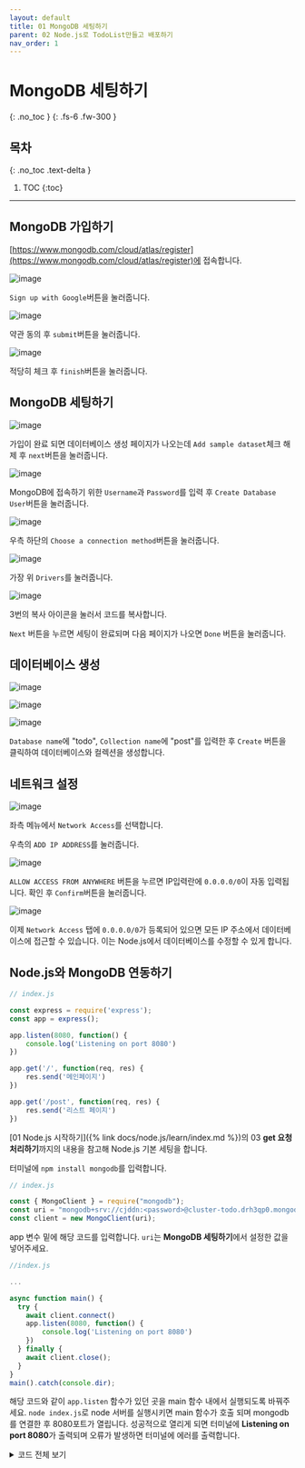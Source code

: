 ```yaml
---
layout: default
title: 01 MongoDB 세팅하기
parent: 02 Node.js로 TodoList만들고 배포하기
nav_order: 1
---
```


# MongoDB 세팅하기
{: .no_toc } 
{: .fs-6 .fw-300 }

## 목차
{: .no_toc .text-delta }

1. TOC
{:toc}

---

## MongoDB 가입하기

[https://www.mongodb.com/cloud/atlas/register](https://www.mongodb.com/cloud/atlas/register)에 접속합니다.

![image](https://github.com/cjddn/cjddn.github.io/assets/137849066/e2ee144d-d338-4aba-ac8d-461572ac8b35)

`Sign up with Google`버튼을 눌러줍니다.

![image](https://github.com/cjddn/cjddn.github.io/assets/137849066/88f1bd56-2de7-49c3-89a6-9563ef571332)

약관 동의 후 `submit`버튼을 눌러줍니다.

![image](https://github.com/cjddn/cjddn.github.io/assets/137849066/ac1425b7-d61c-4c3b-a6ea-66ccdc12a2b2)

적당히 체크 후 `finish`버튼을 눌러줍니다.

## MongoDB 세팅하기

![image](https://github.com/cjddn/cjddn.github.io/assets/137849066/d9db1992-e394-4f9b-bf32-4a10fc6c22fb)

가입이 완료 되면 데이터베이스 생성 페이지가 나오는데
`Add sample dataset`체크 해제 후 `next`버튼을 눌러줍니다.

![image](https://github.com/cjddn/cjddn.github.io/assets/137849066/b23dd097-6675-4b9c-95eb-8ee933f3e1de)

MongoDB에 접속하기 위한 `Username`과 `Password`를 입력 후 `Create Database User`버튼을 눌러줍니다.

![image](https://github.com/cjddn/cjddn.github.io/assets/137849066/256c982a-df77-4bde-a33e-5158df6b0b8a)

우측 하단의 `Choose a connection method`버튼을 눌러줍니다.

![image](https://github.com/cjddn/cjddn.github.io/assets/137849066/5551fcee-8189-4594-a22b-be4857e67faa)

가장 위 `Drivers`를 눌러줍니다.

![image](https://github.com/cjddn/cjddn.github.io/assets/137849066/576e2802-ad96-4627-abad-4cd18d220601)

3번의 복사 아이콘을 눌러서 코드를 복사합니다.

`Next` 버튼을 누르면 세팅이 완료되며 다음 페이지가 나오면 `Done` 버튼을 눌러줍니다.

## 데이터베이스 생성

![image](https://github.com/cjddn/cjddn.github.io/assets/137849066/af7b464d-57fd-405b-be1f-ec6fb0d1ece4)

![image](https://github.com/cjddn/cjddn.github.io/assets/137849066/ec0e0ad3-ac58-4637-9555-964b406e75d5)

![image](https://github.com/cjddn/cjddn.github.io/assets/137849066/2dea57be-4662-4a13-8ab3-d90f3a922728)

`Database name`에 "todo", `Collection name`에 "post"를 입력한 후 `Create` 버튼을 클릭하여 데이터베이스와 컬렉션을 생성합니다.


## 네트워크 설정

![image](https://github.com/cjddn/cjddn.github.io/assets/137849066/8f1a454f-eacf-446f-9ff5-37fcfa2044e2)

좌측 메뉴에서 `Network Access`를 선택합니다.

우측의 `ADD IP ADDRESS`를 눌러줍니다.

![image](https://github.com/cjddn/cjddn.github.io/assets/137849066/6437a859-6337-4306-b706-22f4ccc311a1)

`ALLOW ACCESS FROM ANYWHERE` 버튼을 누르면 IP입력란에 `0.0.0.0/0`이 자동 입력됩니다. 
확인 후 `Confirm`버튼을 눌러줍니다.

![image](https://github.com/cjddn/cjddn.github.io/assets/137849066/1fffcc9a-e90d-4d11-bba0-c182868a50d5)

이제 `Network Access` 탭에 `0.0.0.0/0`가 등록되어 있으면 모든 IP 주소에서 데이터베이스에 접근할 수 있습니다. 이는 Node.js에서 데이터베이스를 수정할 수 있게 합니다.

## Node.js와 MongoDB 연동하기

```js
// index.js

const express = require('express');
const app = express();

app.listen(8080, function() {
    console.log('Listening on port 8080')
})

app.get('/', function(req, res) { 
    res.send('메인페이지')
})

app.get('/post', function(req, res) { 
    res.send('리스트 페이지')
})
```
[01 Node.js 시작하기]({% link docs/node.js/learn/index.md %})의 03 **get 요청 처리하기**까지의 내용을 참고해 Node.js 기본 세팅을 합니다.

터미널에 `npm install mongodb`를 입력합니다.

```js
// index.js

const { MongoClient } = require("mongodb");
const uri = "mongodb+srv://cjddn:<password>@cluster-todo.drh3qp0.mongodb.net/?retryWrites=true&w=majority";
const client = new MongoClient(uri);
```

app 변수 밑에 해당 코드를 입력합니다. `uri`는 **MongoDB 세팅하기**에서 설정한 값을 넣어주세요.



```js
//index.js

...

async function main() {
  try {
    await client.connect()
    app.listen(8080, function() {
        console.log('Listening on port 8080')
    })
  } finally {
    await client.close();
  }
}
main().catch(console.dir);
```

해당 코드와 같이 `app.listen` 함수가 있던 곳을 main 함수 내에서 실행되도록 바꿔주세요.
`node index.js`로 node 서버를 실행시키면 main 함수가 호출 되며 mongodb를 연결한 후 8080포트가 열립니다.
성공적으로 열리게 되면 터미널에 **Listening on port 8080**가 출력되며 오류가 발생하면 터미널에 에러를 출력합니다.

<details>
<summary>코드 전체 보기</summary>
<div markdown="1">       


```js
// index.js

const express = require('express')
const app = express()
const { MongoClient } = require("mongodb");
const uri = "mongodb+srv://cjddn:<password>@cluster-todo.drh3qp0.mongodb.net/?retryWrites=true&w=majority";
const client = new MongoClient(uri);

async function main() {
  try {
    await client.connect()
    app.listen(8080, function() {
        console.log('listening on 8080')
    })
  } finally {
    await client.close();
  }
}
main().catch(console.dir);

app.get('/', function(req, res) { 
    res.send('메인페이지')
})

app.get('/post', function(req, res) { 
    res.send('리스트 페이지')
})
```

</div>
   
</details>